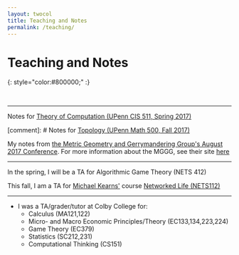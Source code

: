 ```yaml
---
layout: twocol
title: Teaching and Notes
permalink: /teaching/
---
```


# Teaching and Notes
{: style="color:#800000;" :}

<br>






----
Notes for [Theory of Computation (UPenn CIS 511, Spring 2017)](http://zachschutzman.com/assets/notes/toc511.pdf)

[comment]: # Notes for [Topology (UPenn Math 500, Fall 2017)](http://zachschutzman.com/assets/notes/topo500.pdf)

My notes from [the Metric Geometry and Gerrymandering Group's August 2017 Conference](http://zachschutzman.com/assets/notes/mggg.pdf).  For more information about the MGGG, see their site [here](http://sites.tufts.edu/gerrymandr)



----

In the spring, I will be a TA for Algorithmic Game Theory (NETS 412)

This fall, I am a TA for [Michael Kearns'](http://cis.upenn.edu/~mkearns) course [Networked Life (NETS112)](http://www.cis.upenn.edu/~mkearns/teaching/NetworkedLife/)

----
* I was a TA/grader/tutor at Colby College for:
	- Calculus (MA121,122)
	- Micro- and Macro Economic Principles/Theory (EC133,134,223,224)
	- Game Theory (EC379)
	- Statistics (SC212,231)
	- Computational Thinking (CS151)
	
